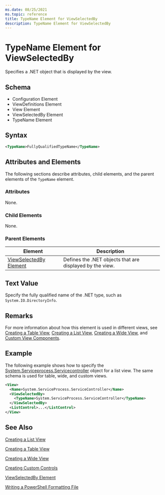 ```yaml
---
ms.date: 08/25/2021
ms.topic: reference
title: TypeName Element for ViewSelectedBy
description: TypeName Element for ViewSelectedBy
---
```

# TypeName Element for ViewSelectedBy

Specifies a .NET object that is displayed by the view.

## Schema

- Configuration Element
- ViewDefinitions Element
- View Element
- ViewSelectedBy Element
- TypeName Element

## Syntax

```xml
<TypeName>FullyQualifiedTypeName</TypeName>
```

## Attributes and Elements

The following sections describe attributes, child elements, and the parent elements of the
`TypeName` element.

### Attributes

None.

### Child Elements

None.

### Parent Elements

|Element|Description|
|-------------|-----------------|
|[ViewSelectedBy Element](./viewselectedby-element-format.md)|Defines the .NET objects that are displayed by the view.|

## Text Value

Specify the fully qualified name of the .NET type, such as `System.IO.DirectoryInfo`.

## Remarks

For more information about how this element is used in different views, see [Creating a Table View](./creating-a-table-view.md),
[Creating a List View](./creating-a-list-view.md), [Creating a Wide View](./creating-a-wide-view.md),
and [Custom View Components](./creating-custom-controls.md).

## Example

The following example shows how to specify the [System.Serviceprocess.Servicecontroller](/dotnet/api/System.ServiceProcess.ServiceController)
object for a list view. The same schema is used for table, wide, and custom views.

```xml
<View>
  <Name>System.ServiceProcess.ServiceController</Name>
  <ViewSelectedBy>
    <TypeName>System.ServiceProcess.ServiceController</TypeName>
  </ViewSelectedBy>
  <ListControl>...</ListControl>
</View>
```

## See Also

[Creating a List View](./creating-a-list-view.md)

[Creating a Table View](./creating-a-table-view.md)

[Creating a Wide View](./creating-a-wide-view.md)

[Creating Custom Controls](./creating-custom-controls.md)

[ViewSelectedBy Element](./viewselectedby-element-format.md)

[Writing a PowerShell Formatting File](./writing-a-powershell-formatting-file.md)

